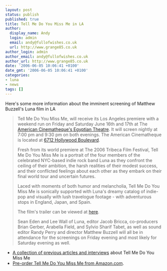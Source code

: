 ```yaml
---
layout: post
status: publish
published: true
title: Tell Me Do You Miss Me in LA
author:
  display_name: Andy
  login: admin
  email: andy@fullofwishes.co.uk
  url: http://www.grange85.co.uk
author_login: admin
author_email: andy@fullofwishes.co.uk
author_url: http://www.grange85.co.uk
date: '2006-06-05 10:06:41 +0100'
date_gmt: '2006-06-05 10:06:41 +0100'
categories:
- luna
- news
tags: []
---
```

<p>Here's some more information about the imminent screening of Matthew Buzzell's Luna film in LA</p>
<blockquote><p>Tell Me Do You Miss Me, will receive its Los Angeles premiere with a weekend run on Friday and Saturday June 16th and 17th at The <a href="http://www.americancinematheque.com/indexegyptian.html">American Cinematheque's Egyptian Theatre</a>.  It will screen nightly at 7:00 pm and 9:30 pm on both evenings.  The American Cinematheque is located at <a href="http://maps.google.com/maps?f=q&hl=en&sll=33.870416,-117.938232&sspn=6.301184,8.898926&q=6712+Hollywood+Boulevard&latlng=33870416,-117938232,5884223907065963864">6712 Hollywood Boulevard</a>.</p>
<p>Fresh from its world premiere at The 2006 Tribeca Film Festival, Tell Me Do You Miss Me is a portrait of the four members of the celebrated NYC-based indie rock band Luna as they confront the ceiling of their ambition, the harsh realities of their modest success, and their conflicted feelings about each other as they embark on their final world tour and uncertain futures.</p>
<p>Laced with moments of both humor and melancholia, Tell Me Do You Miss Me is sonically supported with Luna's dreamy catalog of indie-pop and visually with lush travelogue footage - with adventurous stops in England, Japan, and Spain.</p>
<p>The film's trailer can be viewed at <a href="http://www.grange85.co.uk/galaxie/index.php?article_id=142">here</a>.</p>
<p>Sean Eden and Lee Wall of Luna, editor Jacob Bricca, co-producers Brian Gerber, Arabella Field, and Sylvio Sharif Tabet, as well as sound editor Randy Perry and director Matthew Buzzell will all be in attendance for the screenings on Friday evening and most likely for Saturday evening as well.</p>
</blockquote>
<ul>
<li><a href="http://www.grange85.co.uk/galaxie/index.php?article_id=141">A collection of previous articles and interviews</a> about Tell Me Do You Miss Me</li>
<li><a href="http://www.amazon.com/exec/obidos/ASIN/B000FNNIB0/aheadfullofwi-20">Pre-order Tell Me Do You Miss Me from Amazon.com</a>.</li>
</ul>
